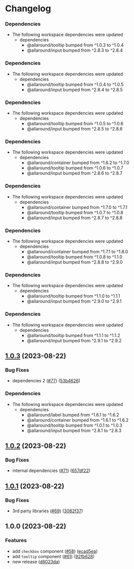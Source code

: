 # Changelog

### Dependencies

* The following workspace dependencies were updated
  * dependencies
    * @allaround/tooltip bumped from ^1.0.3 to ^1.0.4
    * @allaround/input bumped from ^2.8.3 to ^2.8.4

### Dependencies

* The following workspace dependencies were updated
  * dependencies
    * @allaround/tooltip bumped from ^1.0.4 to ^1.0.5
    * @allaround/input bumped from ^2.8.4 to ^2.8.5

### Dependencies

* The following workspace dependencies were updated
  * dependencies
    * @allaround/tooltip bumped from ^1.0.5 to ^1.0.6
    * @allaround/input bumped from ^2.8.5 to ^2.8.6

### Dependencies

* The following workspace dependencies were updated
  * dependencies
    * @allaround/container bumped from ^1.6.2 to ^1.7.0
    * @allaround/tooltip bumped from ^1.0.6 to ^1.0.7
    * @allaround/input bumped from ^2.8.6 to ^2.8.7

### Dependencies

* The following workspace dependencies were updated
  * dependencies
    * @allaround/container bumped from ^1.7.0 to ^1.7.1
    * @allaround/tooltip bumped from ^1.0.7 to ^1.0.8
    * @allaround/input bumped from ^2.8.7 to ^2.8.8

### Dependencies

* The following workspace dependencies were updated
  * dependencies
    * @allaround/container bumped from ^1.7.1 to ^1.8.0
    * @allaround/tooltip bumped from ^1.0.8 to ^1.1.0
    * @allaround/input bumped from ^2.8.8 to ^2.9.0

### Dependencies

* The following workspace dependencies were updated
  * dependencies
    * @allaround/tooltip bumped from ^1.1.0 to ^1.1.1
    * @allaround/input bumped from ^2.9.0 to ^2.9.1

### Dependencies

* The following workspace dependencies were updated
  * dependencies
    * @allaround/tooltip bumped from ^1.1.1 to ^1.1.2
    * @allaround/input bumped from ^2.9.1 to ^2.9.2

## [1.0.3](https://github.com/wholesome-ghoul/allaround-components/compare/checkbox-v1.0.2...checkbox-v1.0.3) (2023-08-22)


### Bug Fixes

* dependencies 2 ([#77](https://github.com/wholesome-ghoul/allaround-components/issues/77)) ([53b4626](https://github.com/wholesome-ghoul/allaround-components/commit/53b4626c084a1ffe25655ad5fc216dfbed14b98f))


### Dependencies

* The following workspace dependencies were updated
  * dependencies
    * @allaround/label bumped from ^1.6.1 to ^1.6.2
    * @allaround/container bumped from ^1.6.1 to ^1.6.2
    * @allaround/tooltip bumped from ^1.0.1 to ^1.0.3
    * @allaround/input bumped from ^2.8.1 to ^2.8.3

## [1.0.2](https://github.com/wholesome-ghoul/allaround-components/compare/checkbox-v1.0.1...checkbox-v1.0.2) (2023-08-22)


### Bug Fixes

* internal dependencies ([#71](https://github.com/wholesome-ghoul/allaround-components/issues/71)) ([657df22](https://github.com/wholesome-ghoul/allaround-components/commit/657df22f42ca6b8479dfdbad1c6acfd7fbf659fc))

## [1.0.1](https://github.com/wholesome-ghoul/allaround-components/compare/checkbox-v1.0.0...checkbox-v1.0.1) (2023-08-22)


### Bug Fixes

* 3rd party libraries ([#69](https://github.com/wholesome-ghoul/allaround-components/issues/69)) ([3082f37](https://github.com/wholesome-ghoul/allaround-components/commit/3082f3774505776d89e605bebddd567098400fba))

## 1.0.0 (2023-08-22)


### Features

* add `checkbox` component ([#58](https://github.com/wholesome-ghoul/allaround-components/issues/58)) ([ecad5ea](https://github.com/wholesome-ghoul/allaround-components/commit/ecad5eaf2c9a7111eb4be96b6d3c6e2c91a3b37b))
* add `tooltip` component ([#61](https://github.com/wholesome-ghoul/allaround-components/issues/61)) ([92fb628](https://github.com/wholesome-ghoul/allaround-components/commit/92fb62829a51ef676d706b32850fded22be26980))
* new release ([d6023da](https://github.com/wholesome-ghoul/allaround-components/commit/d6023da6de01374d99554d3752abee62135a431f))
